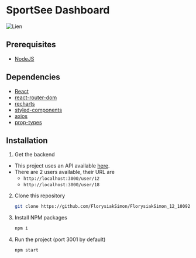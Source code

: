 # SportSee Dashboard

![Lien](https://i.gyazo.com/28c85d0ed2987ecebf16275853298749.png)

## Prerequisites

- [NodeJS](https://nodejs.org/en/)

## Dependencies

- [React](https://reactjs.org/)
- [react-router-dom](https://reactrouter.com/web/guides/quick-start)
- [recharts](https://recharts.org/en-US/)
- [styled-components](https://styled-components.com/)
- [axios](https://axios-http.com/)
- [prop-types](https://github.com/facebook/prop-types)

## Installation

1. Get the backend

- This project uses an API available [here](https://github.com/OpenClassrooms-Student-Center/P9-front-end-dashboard).
- There are 2 users available, their URL are
  - `http://localhost:3000/user/12`
  - `http://localhost:3000/user/18`

2. Clone this repository
   ```sh
   git clone https://github.com/FlorysiakSimon/FlorysiakSimon_12_10092021.git
   ```
3. Install NPM packages
   ```sh
   npm i
   ```
4. Run the project (port 3001 by default)
   ```sh
   npm start
   ```

